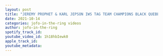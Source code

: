 ```yaml
---
layout: post
title: "JEREMY PROPHET & KARL JEPSON IWS TAG TEAM CHAMPIONS BLACK QUEBECOIS | IWS ROAD TO SCARRED 4 LIFE #74"
date: 2021-10-14
categories: jofo-in-the-ring videos
author: jofo-in-the-ring
spotify_track_id: 
youtube_video_id: 1h18hbIewk0
apple_track_id: 
youtube_metadata: 
---
```

